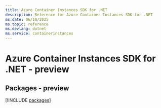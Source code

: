 ```yaml
---
title: Azure Container Instances SDK for .NET
description: Reference for Azure Container Instances SDK for .NET
ms.date: 06/18/2025
ms.topic: reference
ms.devlang: dotnet
ms.service: containerinstances
---
```

# Azure Container Instances SDK for .NET - preview
## Packages - preview
[!INCLUDE [packages](container-instances-index.md)]
